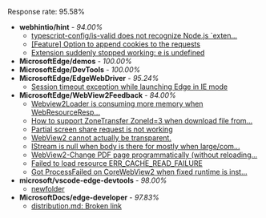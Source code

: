 Response rate: 95.58%

* **webhintio/hint** - _94.00%_
  * [typescript-config/is-valid does not recognize Node.js `exten...](https://github.com/webhintio/hint/issues/5169)
  * [[Feature] Option to append cookies to the requests](https://github.com/webhintio/hint/issues/5079)
  * [Extension suddenly stopped working: e is undefined](https://github.com/webhintio/hint/issues/5078)
* **MicrosoftEdge/demos** - _100.00%_
* **MicrosoftEdge/DevTools** - _100.00%_
* **MicrosoftEdge/EdgeWebDriver** - _95.24%_
  * [Session timeout exception while launching Edge in IE mode](https://github.com/MicrosoftEdge/EdgeWebDriver/issues/20)
* **MicrosoftEdge/WebView2Feedback** - _84.00%_
  * [Webview2Loader is consuming more memory when WebResourceResp...](https://github.com/MicrosoftEdge/WebView2Feedback/issues/2460)
  * [How to support ZoneTransfer ZoneId=3 when download file from...](https://github.com/MicrosoftEdge/WebView2Feedback/issues/2452)
  * [Partial screen share request is not working](https://github.com/MicrosoftEdge/WebView2Feedback/issues/2441)
  * [WebView2 cannot  actually be transparent.](https://github.com/MicrosoftEdge/WebView2Feedback/issues/2419)
  * [IStream is null when body is there for mostly when large/com...](https://github.com/MicrosoftEdge/WebView2Feedback/issues/2417)
  * [WebView2-Change PDF page programmatically (without reloading...](https://github.com/MicrosoftEdge/WebView2Feedback/issues/2409)
  * [Failed to load resource ERR_CACHE_READ_FAILURE](https://github.com/MicrosoftEdge/WebView2Feedback/issues/2457)
  * [Got ProcessFailed on CoreWebView2 when fixed runtime is inst...](https://github.com/MicrosoftEdge/WebView2Feedback/issues/2423)
* **microsoft/vscode-edge-devtools** - _98.00%_
  * [newfolder](https://github.com/microsoft/vscode-edge-devtools/issues/1036)
* **MicrosoftDocs/edge-developer** - _97.83%_
  * [distribution.md: Broken link](https://github.com/MicrosoftDocs/edge-developer/issues/1947)